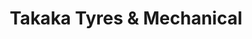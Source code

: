 ---
title: "Takaka Tyres & Mechanical"
url: /takaka/takaka-tyres-und-mechanical/
shop: Autowerkstatt
---